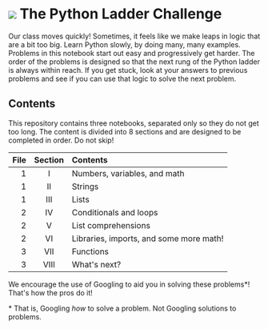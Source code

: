 # ![](https://ga-dash.s3.amazonaws.com/production/assets/logo-9f88ae6c9c3871690e33280fcf557f33.png) The Python Ladder Challenge

Our class moves quickly! Sometimes, it feels like we make leaps in logic that are a bit too big. Learn Python slowly, by doing many, many examples. Problems in this notebook start out easy and progressively get harder. The order of the problems is designed so that the next rung of the Python ladder is always within reach. If you get stuck, look at your answers to previous problems and see if you can use that logic to solve the next problem.

## Contents
This repository contains three notebooks, separated only so they do not get too long. The content is divided into 8 sections and are designed to be completed in order. Do not skip!

| File | Section | Contents |
| ---: | :---: | :--- |
| 1 | I | Numbers, variables, and math |
| 1 | II | Strings |
| 1 | III | Lists | 
| 2 | IV | Conditionals and loops |
| 2 | V | List comprehensions |
| 2 | VI | Libraries, imports, and some more math! |
| 3 | VII | Functions |
| 3 | VIII | What's next? |

We encourage the use of Googling to aid you in solving these problems\*! That's how the pros do it!

\* That is, Googling _how_ to solve a problem. Not Googling solutions to problems.
